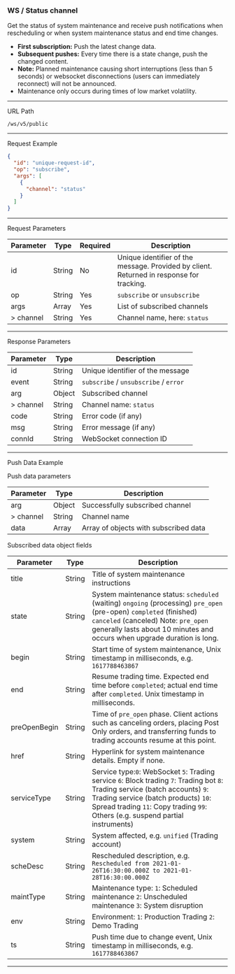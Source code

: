 ### WS / Status channel
Get the status of system maintenance and receive push notifications when rescheduling or when system maintenance status and end time changes.

- **First subscription:** Push the latest change data.
- **Subsequent pushes:** Every time there is a state change, push the changed content.
- **Note:** Planned maintenance causing short interruptions (less than 5 seconds) or websocket disconnections (users can immediately reconnect) will not be announced.
- Maintenance only occurs during times of low market volatility.

---

URL Path

`/ws/v5/public`

---

Request Example

```json
{
  "id": "unique-request-id",
  "op": "subscribe",
  "args": [
    {
      "channel": "status"
    }
  ]
}
```

---

Request Parameters

| Parameter | Type   | Required | Description                                                                                     |
|-----------|--------|----------|-------------------------------------------------------------------------------------------------|
| id        | String | No       | Unique identifier of the message. Provided by client. Returned in response for tracking.          |
| op        | String | Yes      | `subscribe` or `unsubscribe`                                                                  |
| args      | Array  | Yes      | List of subscribed channels                                                                     |
| > channel | String | Yes      | Channel name, here: `status`                                                                    |

---


Response Parameters

| Parameter | Type   | Description                                  |
|-----------|--------|----------------------------------------------|
| id        | String | Unique identifier of the message             |
| event     | String | `subscribe` / `unsubscribe` / `error`       |
| arg       | Object | Subscribed channel                            |
| > channel | String | Channel name: `status`                        |
| code      | String | Error code (if any)                           |
| msg       | String | Error message (if any)                        |
| connId    | String | WebSocket connection ID                       |

---

Push Data Example

Push data parameters

| Parameter      | Type     | Description                                                                                              |
|----------------|----------|----------------------------------------------------------------------------------------------------------|
| arg            | Object   | Successfully subscribed channel                                                                          |
| > channel      | String   | Channel name                                                                                             |
| data           | Array    | Array of objects with subscribed data                                                                   |

Subscribed data object fields

| Parameter      | Type   | Description                                                                                              |
|----------------|--------|----------------------------------------------------------------------------------------------------------|
| title          | String | Title of system maintenance instructions                                                                |
| state          | String | System maintenance status: `scheduled` (waiting) `ongoing` (processing) `pre_open` (pre-open) `completed` (finished) `canceled` (canceled) Note: `pre_open` generally lasts about 10 minutes and occurs when upgrade duration is long. |
| begin          | String | Start time of system maintenance, Unix timestamp in milliseconds, e.g. `1617788463867`                   |
| end            | String | Resume trading time. Expected end time before `completed`; actual end time after `completed`. Unix timestamp in milliseconds. |
| preOpenBegin   | String | Time of `pre_open` phase. Client actions such as canceling orders, placing Post Only orders, and transferring funds to trading accounts resume at this point. |
| href           | String | Hyperlink for system maintenance details. Empty if none.                                                |
| serviceType    | String | Service type:`0`: WebSocket `5`: Trading service `6`: Block trading `7`: Trading bot `8`: Trading service (batch accounts) `9`: Trading service (batch products) `10`: Spread trading `11`: Copy trading `99`: Others (e.g. suspend partial instruments) |
| system         | String | System affected, e.g. `unified` (Trading account)                                                       |
| scheDesc       | String | Rescheduled description, e.g. `Rescheduled from 2021-01-26T16:30:00.000Z to 2021-01-28T16:30:00.000Z`    |
| maintType      | String | Maintenance type: `1`: Scheduled maintenance `2`: Unscheduled maintenance `3`: System disruption |
| env            | String | Environment: `1`: Production Trading `2`: Demo Trading                                         |
| ts             | String | Push time due to change event, Unix timestamp in milliseconds, e.g. `1617788463867`                     |

---
